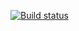 [![Build status](https://ci.appveyor.com/api/projects/status/2hkr772ma7ol9gyp?svg=true)](https://ci.appveyor.com/project/Gto1103/ajs-5-1)
